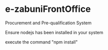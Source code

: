 # e-zabuniFrontOffice
Procurement and Pre-qualification System

Ensure nodejs has been installed in your system


execute the command "npm install"


